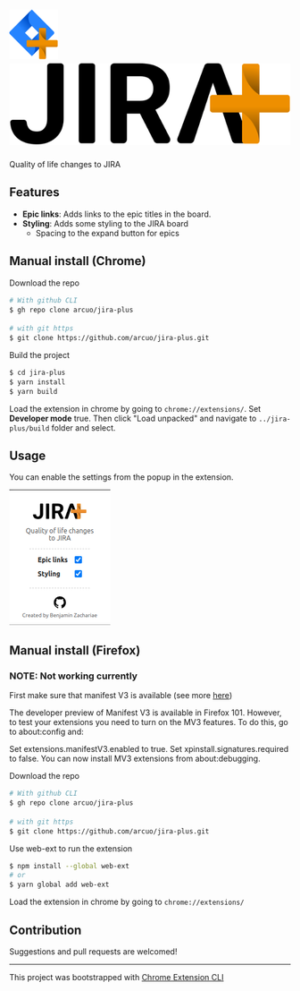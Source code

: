 # <img src="public/icons/icon_vector.svg" height="89">&nbsp; &nbsp; &nbsp;<img src="public/title_icon.svg">

Quality of life changes to JIRA

## Features

- **Epic links**: Adds links to the epic titles in the board.
- **Styling**: Adds some styling to the JIRA board
  - Spacing to the expand button for epics

## Manual install (Chrome)

Download the repo

```sh
# With github CLI
$ gh repo clone arcuo/jira-plus

# with git https
$ git clone https://github.com/arcuo/jira-plus.git
```

Build the project

```sh
$ cd jira-plus
$ yarn install
$ yarn build
```

Load the extension in chrome by going to `chrome://extensions/`. Set **Developer mode** true. Then click "Load unpacked" and navigate to  `../jira-plus/build` folder and select.

## Usage

You can enable the settings from the popup in the extension.

<img src="./popup.png">

## Manual install (Firefox)

### **NOTE: Not working currently**

First make sure that manifest V3 is available (see more [here](https://extensionworkshop.com/documentation/develop/manifest-v3-migration-guide/))

The developer preview of Manifest V3 is available in Firefox 101. However, to test your extensions you need to turn on the MV3 features. To do this, go to about:config and:

Set extensions.manifestV3.enabled to true.
Set xpinstall.signatures.required to false.
You can now install MV3 extensions from about:debugging.

Download the repo

```sh
# With github CLI
$ gh repo clone arcuo/jira-plus

# with git https
$ git clone https://github.com/arcuo/jira-plus.git
```

Use web-ext to run the extension

```sh
$ npm install --global web-ext
# or
$ yarn global add web-ext

```

Load the extension in chrome by going to `chrome://extensions/`

## Contribution

Suggestions and pull requests are welcomed!

---

This project was bootstrapped with [Chrome Extension CLI](https://github.com/dutiyesh/chrome-extension-cli)
